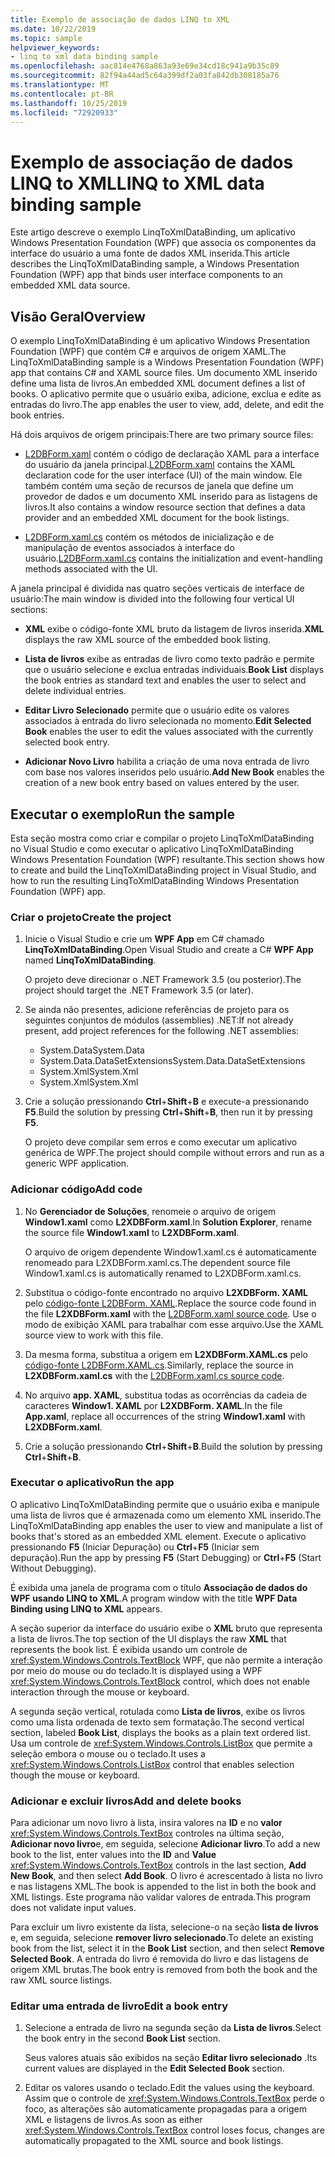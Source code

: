 ```yaml
---
title: Exemplo de associação de dados LINQ to XML
ms.date: 10/22/2019
ms.topic: sample
helpviewer_keywords:
- linq to xml data binding sample
ms.openlocfilehash: aac814e4768a863a93e69e34cd18c941a9b35c89
ms.sourcegitcommit: 82f94a44ad5c64a399df2a03fa842db308185a76
ms.translationtype: MT
ms.contentlocale: pt-BR
ms.lasthandoff: 10/25/2019
ms.locfileid: "72920933"
---
```

# <a name="linq-to-xml-data-binding-sample"></a><span data-ttu-id="609ad-102">Exemplo de associação de dados LINQ to XML</span><span class="sxs-lookup"><span data-stu-id="609ad-102">LINQ to XML data binding sample</span></span>

<span data-ttu-id="609ad-103">Este artigo descreve o exemplo LinqToXmlDataBinding, um aplicativo Windows Presentation Foundation (WPF) que associa os componentes da interface do usuário a uma fonte de dados XML inserida.</span><span class="sxs-lookup"><span data-stu-id="609ad-103">This article describes the LinqToXmlDataBinding sample, a Windows Presentation Foundation (WPF) app that binds user interface components to an embedded XML data source.</span></span>

## <a name="overview"></a><span data-ttu-id="609ad-104">Visão Geral</span><span class="sxs-lookup"><span data-stu-id="609ad-104">Overview</span></span>

<span data-ttu-id="609ad-105">O exemplo LinqToXmlDataBinding é um aplicativo Windows Presentation Foundation (WPF) que contém C# e arquivos de origem XAML.</span><span class="sxs-lookup"><span data-stu-id="609ad-105">The LinqToXmlDataBinding sample is a Windows Presentation Foundation (WPF) app that contains C# and XAML source files.</span></span> <span data-ttu-id="609ad-106">Um documento XML inserido define uma lista de livros.</span><span class="sxs-lookup"><span data-stu-id="609ad-106">An embedded XML document defines a list of books.</span></span> <span data-ttu-id="609ad-107">O aplicativo permite que o usuário exiba, adicione, exclua e edite as entradas do livro.</span><span class="sxs-lookup"><span data-stu-id="609ad-107">The app enables the user to view, add, delete, and edit the book entries.</span></span>

<span data-ttu-id="609ad-108">Há dois arquivos de origem principais:</span><span class="sxs-lookup"><span data-stu-id="609ad-108">There are two primary source files:</span></span>

- <span data-ttu-id="609ad-109">[L2DBForm.xaml](l2dbform-xaml-source-code.md) contém o código de declaração XAML para a interface do usuário da janela principal.</span><span class="sxs-lookup"><span data-stu-id="609ad-109">[L2DBForm.xaml](l2dbform-xaml-source-code.md) contains the XAML declaration code for the user interface (UI) of the main window.</span></span> <span data-ttu-id="609ad-110">Ele também contém uma seção de recursos de janela que define um provedor de dados e um documento XML inserido para as listagens de livros.</span><span class="sxs-lookup"><span data-stu-id="609ad-110">It also contains a window resource section that defines a data provider and an embedded XML document for the book listings.</span></span>

- <span data-ttu-id="609ad-111">[L2DBForm.xaml.cs](l2dbform-xaml-cs-source-code.md) contém os métodos de inicialização e de manipulação de eventos associados à interface do usuário.</span><span class="sxs-lookup"><span data-stu-id="609ad-111">[L2DBForm.xaml.cs](l2dbform-xaml-cs-source-code.md) contains the initialization and event-handling methods associated with the UI.</span></span>

<span data-ttu-id="609ad-112">A janela principal é dividida nas quatro seções verticais de interface de usuário:</span><span class="sxs-lookup"><span data-stu-id="609ad-112">The main window is divided into the following four vertical UI sections:</span></span>

- <span data-ttu-id="609ad-113">**XML** exibe o código-fonte XML bruto da listagem de livros inserida.</span><span class="sxs-lookup"><span data-stu-id="609ad-113">**XML** displays the raw XML source of the embedded book listing.</span></span>

- <span data-ttu-id="609ad-114">**Lista de livros** exibe as entradas de livro como texto padrão e permite que o usuário selecione e exclua entradas individuais.</span><span class="sxs-lookup"><span data-stu-id="609ad-114">**Book List** displays the book entries as standard text and enables the user to select and delete individual entries.</span></span>

- <span data-ttu-id="609ad-115">**Editar Livro Selecionado** permite que o usuário edite os valores associados à entrada do livro selecionada no momento.</span><span class="sxs-lookup"><span data-stu-id="609ad-115">**Edit Selected Book** enables the user to edit the values associated with the currently selected book entry.</span></span>

- <span data-ttu-id="609ad-116">**Adicionar Novo Livro** habilita a criação de uma nova entrada de livro com base nos valores inseridos pelo usuário.</span><span class="sxs-lookup"><span data-stu-id="609ad-116">**Add New Book** enables the creation of a new book entry based on values entered by the user.</span></span>

## <a name="run-the-sample"></a><span data-ttu-id="609ad-117">Executar o exemplo</span><span class="sxs-lookup"><span data-stu-id="609ad-117">Run the sample</span></span>

<span data-ttu-id="609ad-118">Esta seção mostra como criar e compilar o projeto LinqToXmlDataBinding no Visual Studio e como executar o aplicativo LinqToXmlDataBinding Windows Presentation Foundation (WPF) resultante.</span><span class="sxs-lookup"><span data-stu-id="609ad-118">This section shows how to create and build the LinqToXmlDataBinding project in Visual Studio, and how to run the resulting LinqToXmlDataBinding Windows Presentation Foundation (WPF) app.</span></span>

### <a name="create-the-project"></a><span data-ttu-id="609ad-119">Criar o projeto</span><span class="sxs-lookup"><span data-stu-id="609ad-119">Create the project</span></span>

1. <span data-ttu-id="609ad-120">Inicie o Visual Studio e crie um **WPF App** em C# chamado **LinqToXmlDataBinding**.</span><span class="sxs-lookup"><span data-stu-id="609ad-120">Open Visual Studio and create a C# **WPF App** named **LinqToXmlDataBinding**.</span></span>

   <span data-ttu-id="609ad-121">O projeto deve direcionar o .NET Framework 3.5 (ou posterior).</span><span class="sxs-lookup"><span data-stu-id="609ad-121">The project should target the .NET Framework 3.5 (or later).</span></span>

1. <span data-ttu-id="609ad-122">Se ainda não presentes, adicione referências de projeto para os seguintes conjuntos de módulos (assemblies) .NET:</span><span class="sxs-lookup"><span data-stu-id="609ad-122">If not already present, add project references for the following .NET assemblies:</span></span>

    - <span data-ttu-id="609ad-123">System.Data</span><span class="sxs-lookup"><span data-stu-id="609ad-123">System.Data</span></span>
    - <span data-ttu-id="609ad-124">System.Data.DataSetExtensions</span><span class="sxs-lookup"><span data-stu-id="609ad-124">System.Data.DataSetExtensions</span></span>
    - <span data-ttu-id="609ad-125">System.Xml</span><span class="sxs-lookup"><span data-stu-id="609ad-125">System.Xml</span></span>
    - <span data-ttu-id="609ad-126">System.Xml</span><span class="sxs-lookup"><span data-stu-id="609ad-126">System.Xml</span></span>

1. <span data-ttu-id="609ad-127">Crie a solução pressionando **Ctrl**+**Shift**+**B** e execute-a pressionando **F5**.</span><span class="sxs-lookup"><span data-stu-id="609ad-127">Build the solution by pressing **Ctrl**+**Shift**+**B**, then run it by pressing **F5**.</span></span>

   <span data-ttu-id="609ad-128">O projeto deve compilar sem erros e como executar um aplicativo genérica de WPF.</span><span class="sxs-lookup"><span data-stu-id="609ad-128">The project should compile without errors and run as a generic WPF application.</span></span>

### <a name="add-code"></a><span data-ttu-id="609ad-129">Adicionar código</span><span class="sxs-lookup"><span data-stu-id="609ad-129">Add code</span></span>

1. <span data-ttu-id="609ad-130">No **Gerenciador de Soluções**, renomeie o arquivo de origem **Window1.xaml** como **L2XDBForm.xaml**.</span><span class="sxs-lookup"><span data-stu-id="609ad-130">In **Solution Explorer**, rename the source file **Window1.xaml** to **L2XDBForm.xaml**.</span></span>

   <span data-ttu-id="609ad-131">O arquivo de origem dependente Window1.xaml.cs é automaticamente renomeado para L2XDBForm.xaml.cs.</span><span class="sxs-lookup"><span data-stu-id="609ad-131">The dependent source file Window1.xaml.cs is automatically renamed to L2XDBForm.xaml.cs.</span></span>

1. <span data-ttu-id="609ad-132">Substitua o código-fonte encontrado no arquivo **L2XDBForm. XAML** pelo [código-fonte L2DBForm. XAML](l2dbform-xaml-source-code.md).</span><span class="sxs-lookup"><span data-stu-id="609ad-132">Replace the source code found in the file **L2XDBForm.xaml** with the [L2DBForm.xaml source code](l2dbform-xaml-source-code.md).</span></span> <span data-ttu-id="609ad-133">Use o modo de exibição XAML para trabalhar com esse arquivo.</span><span class="sxs-lookup"><span data-stu-id="609ad-133">Use the XAML source view to work with this file.</span></span>

1. <span data-ttu-id="609ad-134">Da mesma forma, substitua a origem em **L2XDBForm.XAML.cs** pelo [código-fonte L2DBForm.XAML.cs](l2dbform-xaml-cs-source-code.md).</span><span class="sxs-lookup"><span data-stu-id="609ad-134">Similarly, replace the source in **L2XDBForm.xaml.cs** with the [L2DBForm.xaml.cs source code](l2dbform-xaml-cs-source-code.md).</span></span>

1. <span data-ttu-id="609ad-135">No arquivo **app. XAML**, substitua todas as ocorrências da cadeia de caracteres **Window1. XAML** por **L2XDBForm. XAML**.</span><span class="sxs-lookup"><span data-stu-id="609ad-135">In the file **App.xaml**, replace all occurrences of the string **Window1.xaml** with **L2XDBForm.xaml**.</span></span>

1. <span data-ttu-id="609ad-136">Crie a solução pressionando **Ctrl**+**Shift**+**B**.</span><span class="sxs-lookup"><span data-stu-id="609ad-136">Build the solution by pressing **Ctrl**+**Shift**+**B**.</span></span>

### <a name="run-the-app"></a><span data-ttu-id="609ad-137">Executar o aplicativo</span><span class="sxs-lookup"><span data-stu-id="609ad-137">Run the app</span></span>

<span data-ttu-id="609ad-138">O aplicativo LinqToXmlDataBinding permite que o usuário exiba e manipule uma lista de livros que é armazenada como um elemento XML inserido.</span><span class="sxs-lookup"><span data-stu-id="609ad-138">The LinqToXmlDataBinding app enables the user to view and manipulate a list of books that's stored as an embedded XML element.</span></span> <span data-ttu-id="609ad-139">Execute o aplicativo pressionando **F5** (Iniciar Depuração) ou **Ctrl**+**F5** (Iniciar sem depuração).</span><span class="sxs-lookup"><span data-stu-id="609ad-139">Run the app by pressing **F5** (Start Debugging) or **Ctrl**+**F5** (Start Without Debugging).</span></span>

<span data-ttu-id="609ad-140">É exibida uma janela de programa com o título **Associação de dados do WPF usando LINQ to XML**.</span><span class="sxs-lookup"><span data-stu-id="609ad-140">A program window with the title **WPF Data Binding using LINQ to XML** appears.</span></span>

<span data-ttu-id="609ad-141">A seção superior da interface do usuário exibe o **XML** bruto que representa a lista de livros.</span><span class="sxs-lookup"><span data-stu-id="609ad-141">The top section of the UI displays the raw **XML** that represents the book list.</span></span> <span data-ttu-id="609ad-142">É exibida usando um controle de <xref:System.Windows.Controls.TextBlock> WPF, que não permite a interação por meio do mouse ou do teclado.</span><span class="sxs-lookup"><span data-stu-id="609ad-142">It is displayed using a WPF <xref:System.Windows.Controls.TextBlock> control, which does not enable interaction through the mouse or keyboard.</span></span>

<span data-ttu-id="609ad-143">A segunda seção vertical, rotulada como **Lista de livros**, exibe os livros como uma lista ordenada de texto sem formatação.</span><span class="sxs-lookup"><span data-stu-id="609ad-143">The second vertical section, labeled **Book List**, displays the books as a plain text ordered list.</span></span> <span data-ttu-id="609ad-144">Usa um controle de <xref:System.Windows.Controls.ListBox> que permite a seleção embora o mouse ou o teclado.</span><span class="sxs-lookup"><span data-stu-id="609ad-144">It uses a <xref:System.Windows.Controls.ListBox> control that enables selection though the mouse or keyboard.</span></span>

### <a name="add-and-delete-books"></a><span data-ttu-id="609ad-145">Adicionar e excluir livros</span><span class="sxs-lookup"><span data-stu-id="609ad-145">Add and delete books</span></span>

<span data-ttu-id="609ad-146">Para adicionar um novo livro à lista, insira valores na **ID** e no **valor** <xref:System.Windows.Controls.TextBox> controles na última seção, **Adicionar novo livro**e, em seguida, selecione **Adicionar livro**.</span><span class="sxs-lookup"><span data-stu-id="609ad-146">To add a new book to the list, enter values into the **ID** and **Value** <xref:System.Windows.Controls.TextBox> controls in the last section, **Add New Book**, and then select **Add Book**.</span></span> <span data-ttu-id="609ad-147">O livro é acrescentado à lista no livro e nas listagens XML.</span><span class="sxs-lookup"><span data-stu-id="609ad-147">The book is appended to the list in both the book and XML listings.</span></span> <span data-ttu-id="609ad-148">Este programa não validar valores de entrada.</span><span class="sxs-lookup"><span data-stu-id="609ad-148">This program does not validate input values.</span></span>

<span data-ttu-id="609ad-149">Para excluir um livro existente da lista, selecione-o na seção **lista de livros** e, em seguida, selecione **remover livro selecionado**.</span><span class="sxs-lookup"><span data-stu-id="609ad-149">To delete an existing book from the list, select it in the **Book List** section, and then select **Remove Selected Book**.</span></span> <span data-ttu-id="609ad-150">A entrada do livro é removida do livro e das listagens de origem XML brutas.</span><span class="sxs-lookup"><span data-stu-id="609ad-150">The book entry is removed from both the book and the raw XML source listings.</span></span>

### <a name="edit-a-book-entry"></a><span data-ttu-id="609ad-151">Editar uma entrada de livro</span><span class="sxs-lookup"><span data-stu-id="609ad-151">Edit a book entry</span></span>

1. <span data-ttu-id="609ad-152">Selecione a entrada de livro na segunda seção da **Lista de livros**.</span><span class="sxs-lookup"><span data-stu-id="609ad-152">Select the book entry in the second **Book List** section.</span></span>

   <span data-ttu-id="609ad-153">Seus valores atuais são exibidos na seção **Editar livro selecionado** .</span><span class="sxs-lookup"><span data-stu-id="609ad-153">Its current values are displayed in the **Edit Selected Book** section.</span></span>

1. <span data-ttu-id="609ad-154">Editar os valores usando o teclado.</span><span class="sxs-lookup"><span data-stu-id="609ad-154">Edit the values using the keyboard.</span></span> <span data-ttu-id="609ad-155">Assim que o controle de <xref:System.Windows.Controls.TextBox> perde o foco, as alterações são automaticamente propagadas para a origem XML e listagens de livros.</span><span class="sxs-lookup"><span data-stu-id="609ad-155">As soon as either <xref:System.Windows.Controls.TextBox> control loses focus, changes are automatically propagated to the XML source and book listings.</span></span>
